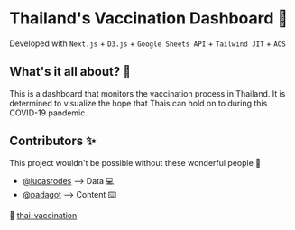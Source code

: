 # Thailand's Vaccination Dashboard 💉

Developed with `Next.js` + `D3.js` + `Google Sheets API` + `Tailwind JIT` + `AOS`

## What's it all about? 👋

This is a dashboard that monitors the vaccination process in Thailand. It is determined to visualize the hope that Thais can hold on to during this COVID-19 pandemic.

## Contributors ✨

This project wouldn't be possible without these wonderful people 🙏

- [@lucasrodes](https://github.com/lucasrodes) --> Data 💻
- [@padagot](https://www.facebook.com/padagott) --> Content ⌨️

💉 [thai-vaccination](https://thai-vaccination.vercel.app/)
